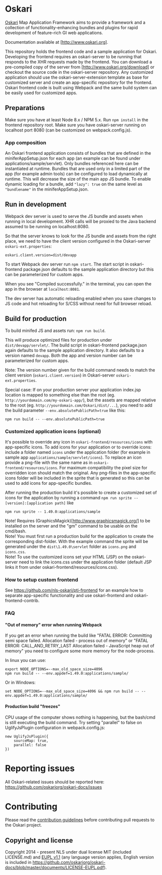 # Oskari

[Oskari](http://www.oskari.org/) Map Application Framework aims to provide a framework and a collection of functionality-enhancing bundles and plugins for rapid development of feature-rich GI web applications.

Documentation available at [http://www.oskari.org].

This repository holds the frontend code and a sample application for Oskari. Developing the frontend requires an oskari-server to be running that responds to the XHR requests made by the frontend. You can download a pre-compiled copy of the server from [http://www.oskari.org/download] or checkout the source code in the oskari-server repository. Any customized application should use the oskari-server-extension template as base for customized server and create an app-specific repository for the frontend. Oskari frontend code is built using Webpack and the same build system can be easily used for customized apps.

## Preparations

Make sure you have at least Node 8.x / NPM 5.x. Run `npm install` in the frontend repository root.
Make sure you have oskari-server running on localhost port 8080 (can be customized on webpack.config.js).

### App composition

An Oskari frontend application consists of bundles that are defined in the miniferAppSetup.json for each app (an example can be found under applications/sample/servlet). Only bundles referenced here can be instantiated at runtime. Bundles that are used only in a limited part of the app (for example admin tools) can be configured to load dynamically at runtime. This will decrease the size of the main app JS bundle. To enable dynamic loading for a bundle, add `"lazy": true` on the same level as `"bundlename"` in the miniferAppSetup.json.

## Run in development

Webpack dev server is used to serve the JS bundle and assets when running in local development. XHR calls will be proxied to the Java backend assumed to be running on localhost:8080.

So that the server knows to look for the JS bundle and assets from the right place, we need to have the client version configured in the Oskari-server `oskari-ext.properties`:

```
oskari.client.version=dist/devapp
```

To start Webpack dev server run `npm start`. The start script in oskari-frontend package.json defaults to the sample application directory but this can be parameterized for custom apps.

When you see "Compiled successfully." in the terminal, you can open the app in the browser at `localhost:8081`.

The dev server has automatic reloading enabled when you save changes to JS code and hot reloading for S/CSS without need for full browser reload.

## Build for production

To build minifed JS and assets run: `npm run build`.

This will produce optimized files for production under `dist/devapp/servlet/`. The build script in oskari-frontend package.json again defaults to the sample application directory. It also defaults to a version named `devapp`. Both the app and version number can be parameterized for custom apps.

Note: The version number given for the build command needs to match the client version (`oskari.client.version`) in Oskari-server `oskari-ext.properties`.

Special case: If on your production server your application index.jsp location is mapped to something else than the root (eg. `http://yourdomain.com/my-oskari-app/`), but the assets are mapped relative to the root (eg. `http://yourdomain.com/Oskari/dist/...`), you need to add the build parameter `--env.absolutePublicPath=true` like this:

    npm run build -- --env.absolutePublicPath=true

### Customized application icons (optional)

It's possible to override any icon in `oskari-frontend/resources/icons` with app-specific icons. To add icons for your application or to override icons: include a folder named `icons` under the application folder (for example in sample app `applications/sample/servlet/icons`). To replace an icon provide a png-file with the same name as in `oskari-frontend/resources/icons`. For maximum compatibility the pixel size for overridden icon should match the original. Any png-files in the app-specific icons folder will be included in the sprite that is generated so this can be used to add icons for app-specific bundles.

After running the production build it's possible to create a customized set of icons for the application by running a command `npm run sprite -- [version]:[application path]` like

    npm run sprite -- 1.49.0:applications/sample

Note! Requires (GraphicsMagick)[http://www.graphicsmagick.org/] to be installed on the server and the "gm" command to be usable on the cmd/bash.\
Note! You must first run a production build for the application to create the corresponding dist-folder. With the example command the sprite will be generated under the `dist\1.49.0\servlet` folder as `icons.png` and `icons.css`.\
Note! To use the customized icons set your HTML (JSP) on the oskari-server need to link the icons.css under the application folder (default JSP links it from under oskari-frontend/resources/icons.css).

### How to setup custom frontend

See https://github.com/nls-oskari/pti-frontend for an example how to separate app-specific functionality and use oskari-frontend and oskari-frontend-contrib.

### FAQ

#### "Out of memory" error when running Webpack

If you get an error when running the build like  "FATAL ERROR: Committing semi space failed. Allocation failed - process out of memory" or "FATAL ERROR: CALL_AND_RETRY_LAST Allocation failed - JavaScript heap out of memory" you need to configure some more memory for the node-process.

In linux you can use:

    export NODE_OPTIONS=--max_old_space_size=4096
    npm run build -- --env.appdef=1.49.0:applications/sample/

Or in Windows:

    set NODE_OPTIONS=--max_old_space_size=4096 && npm run build -- --env.appdef=1.49.0:applications/sample/

#### Production build "freezes"

CPU usage of the computer shows nothing is happening, but the bash/cmd is still executing the build command. Try setting "parallel" to false on UglifyJsPlugin configuration in webpack.config.js:

    new UglifyJsPlugin({
        sourceMap: true,
        parallel: false
    })

# Reporting issues

All Oskari-related issues should be reported here: https://github.com/oskariorg/oskari-docs/issues

# Contributing

Please read the [contribution guidelines](http://oskari.org/documentation/development/how-to-contribute) before contributing pull requests to the Oskari project.

## Copyright and license

Copyright 2014 - present NLS under dual license MIT (included LICENSE.md) and [EUPL v1.1](https://joinup.ec.europa.eu/software/page/eupl/licence-eupl)
(any language version applies, English version is included in https://github.com/oskariorg/oskari-docs/blob/master/documents/LICENSE-EUPL.pdf).
